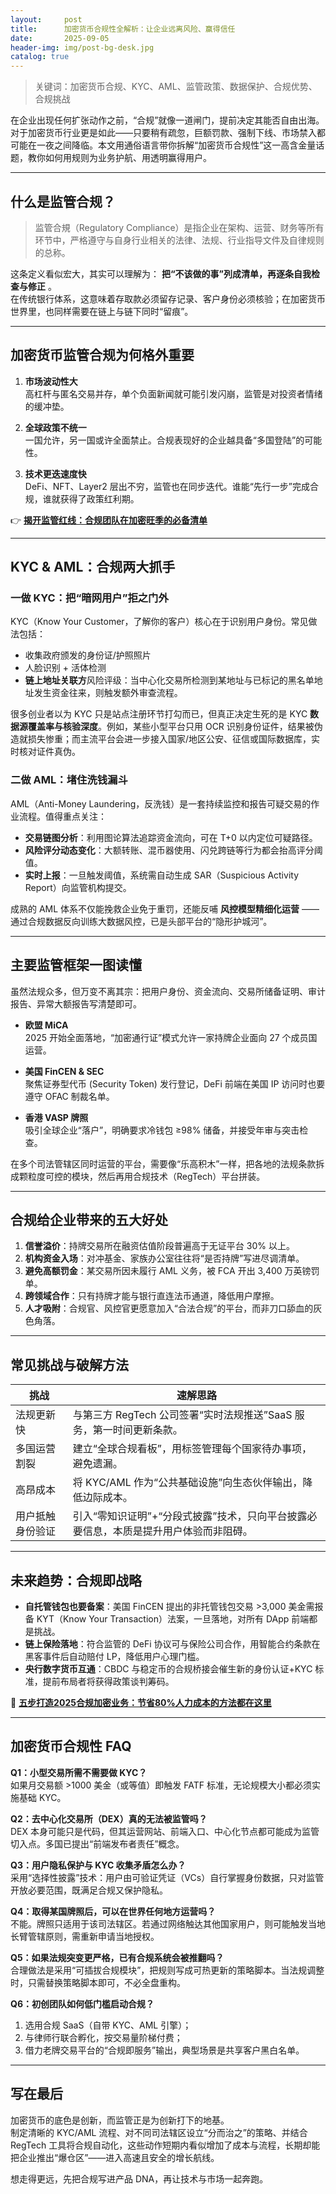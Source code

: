 ```yaml
---
layout:     post
title:      加密货币合规性全解析：让企业远离风险、赢得信任
date:       2025-09-05
header-img: img/post-bg-desk.jpg
catalog: true
---
```


> 关键词：加密货币合规、KYC、AML、监管政策、数据保护、合规优势、合规挑战

在企业出现任何扩张动作之前，“合规”就像一道闸门，提前决定其能否自由出海。对于加密货币行业更是如此——只要稍有疏忽，巨额罚款、强制下线、市场禁入都可能在一夜之间降临。本文用通俗语言带你拆解“加密货币合规性”这一高含金量话题，教你如何用规则为业务护航、用透明赢得用户。

---

## 什么是监管合规？

> 监管合規（Regulatory Compliance）是指企业在架构、运营、财务等所有环节中，严格遵守与自身行业相关的法律、法规、行业指导文件及自律规则的总称。

这条定义看似宏大，其实可以理解为： **把“不该做的事”列成清单，再逐条自我检查与修正** 。  
在传统银行体系，这意味着存取款必须留存记录、客户身份必须核验；在加密货币世界里，也同样需要在链上与链下同时“留痕”。

---

## 加密货币监管合规为何格外重要

1. **市场波动性大**  
   高杠杆与匿名交易并存，单个负面新闻就可能引发闪崩，监管是对投资者情绪的缓冲垫。

2. **全球政策不统一**  
   一国允许，另一国或许全面禁止。合规表现好的企业越具备“多国登陆”的可能性。

3. **技术更迭速度快**  
   DeFi、NFT、Layer2 层出不穷，监管也在同步迭代。谁能“先行一步”完成合规，谁就获得了政策红利期。

👉 **[揭开监管红线：合规团队在加密旺季的必备清单](https://okxdog.com/)**

---

## KYC & AML：合规两大抓手

### 一做 KYC：把“暗网用户”拒之门外

KYC（Know Your Customer，了解你的客户）核心在于识别用户身份。常见做法包括：

- 收集政府颁发的身份证/护照照片  
- 人脸识别 + 活体检测  
- **链上地址关联方**风险评级：当中心化交易所检测到某地址与已标记的黑名单地址发生资金往来，则触发额外审查流程。

很多创业者以为 KYC 只是站点注册环节打勾而已，但真正决定生死的是 KYC **数据源覆盖率与核验深度**。例如，某些小型平台只用 OCR 识别身份证件，结果被伪造就损失惨重；而主流平台会进一步接入国家/地区公安、征信或国际数据库，实时核对证件真伪。

### 二做 AML：堵住洗钱漏斗

AML（Anti-Money Laundering，反洗钱）是一套持续监控和报告可疑交易的作业流程。值得重点关注：

- **交易链图分析**：利用图论算法追踪资金流向，可在 T+0 以内定位可疑路径。  
- **风险评分动态变化**：大额转账、混币器使用、闪兑跨链等行为都会抬高评分阈值。  
- **实时上报**：一旦触发阈值，系统需自动生成 SAR（Suspicious Activity Report）向监管机构提交。

成熟的 AML 体系不仅能挽救企业免于重罚，还能反哺 **风控模型精细化运营** —— 通过合规数据反向训练大数据风控，已是头部平台的“隐形护城河”。

---

## 主要监管框架一图读懂

虽然法规众多，但万变不离其宗：把用户身份、资金流向、交易所储备证明、审计报告、异常大额报告写清楚即可。

- **欧盟 MiCA**  
  2025 开始全面落地，“加密通行证”模式允许一家持牌企业面向 27 个成员国运营。

- **美国 FinCEN & SEC**  
  聚焦证券型代币 (Security Token) 发行登记，DeFi 前端在美国 IP 访问时也要遵守 OFAC 制裁名单。

- **香港 VASP 牌照**  
  吸引全球企业“落户”，明确要求冷钱包 ≥98% 储备，并接受年审与突击检查。

在多个司法管辖区同时运营的平台，需要像“乐高积木”一样，把各地的法规条款拆成颗粒度可控的模块，然后再用合规技术（RegTech）平台拼装。

---

## 合规给企业带来的五大好处

1. **信誉溢价**：持牌交易所在融资估值阶段普遍高于无证平台 30% 以上。  
2. **机构资金入场**：对冲基金、家族办公室往往将“是否持牌”写进尽调清单。  
3. **避免高额罚金**：某交易所因未履行 AML 义务，被 FCA 开出 3,400 万英镑罚单。  
4. **跨领域合作**：只有持牌才能与银行直连法币通道，降低用户摩擦。  
5. **人才吸附**：合规官、风控官更愿意加入“合法合规”的平台，而非刀口舔血的灰色角落。

---

## 常见挑战与破解方法

| 挑战 | 速解思路 |
| ---- | -------- |
| 法规更新快 | 与第三方 RegTech 公司签署“实时法规推送”SaaS 服务，第一时间更新条款。 |
| 多国运营割裂 | 建立“全球合规看板”，用标签管理每个国家待办事项，避免遗漏。 |
| 高昂成本 | 将 KYC/AML 作为“公共基础设施”向生态伙伴输出，降低边际成本。 |
| 用户抵触身份验证 | 引入“零知识证明”+“分段式披露”技术，只向平台披露必要信息，本质是提升用户体验而非阻碍。 |

---

## 未来趋势：合规即战略

- **自托管钱包也要备案**：美国 FinCEN 提出的非托管钱包交易 >3,000 美金需报备 KYT（Know Your Transaction）法案，一旦落地，对所有 DApp 前端都是挑战。  
- **链上保险落地**：符合监管的 DeFi 协议可与保险公司合作，用智能合约条款在黑客事件后自动赔付 LP，降低用户心理门槛。  
- **央行数字货币互通**：CBDC 与稳定币的合规桥接会催生新的身份认证+KYC 标准，提前布局者将获得政策谈判筹码。

👀 **[五步打造2025合规加密业务：节省80%人力成本的方法都在这里](https://okxdog.com/)**

---

## 加密货币合规性 FAQ

**Q1：小型交易所需不需要做 KYC？**  
如果月交易额 >1000 美金（或等值）即触发 FATF 标准，无论规模大小都必须实施基础 KYC。

**Q2：去中心化交易所（DEX）真的无法被监管吗？**  
DEX 本身可能只是代码，但其运营网站、前端入口、中心化节点都可能成为监管切入点。多国已提出“前端发布者责任”概念。

**Q3：用户隐私保护与 KYC 收集矛盾怎么办？**  
采用“选择性披露”技术：用户由可验证凭证（VCs）自行掌握身份数据，只对监管开放必要范围，既满足合规又保护隐私。

**Q4：取得某国牌照后，可以在世界任何地方运营吗？**  
不能。牌照只适用于该司法辖区。若通过网络触达其他国家用户，则可能触发当地长臂管辖原则，需重新申请当地授权。

**Q5：如果法规突变更严格，已有合规系统会被推翻吗？**  
合理做法是采用“可插拔合规模块”，把规则写成可热更新的策略脚本。当法规调整时，只需替换策略脚本即可，不必全盘重构。

**Q6：初创团队如何低门槛启动合规？**  
1) 选用合规 SaaS（自带 KYC、AML 引擎）；  
2) 与律师行联合孵化，按交易量阶梯付费；  
3) 借力老牌交易平台的“合规即服务”输出，典型场景是共享客户黑白名单。

---

## 写在最后

加密货币的底色是创新，而监管正是为创新打下的地基。  
制定清晰的 KYC/AML 流程、对不同司法辖区设立“分而治之”的策略、并结合 RegTech 工具将合规自动化，这些动作短期内看似增加了成本与流程，长期却能把企业推出“爆仓区”——进入高速且安全的增长航线。

想走得更远，先把合规写进产品 DNA，再让技术与市场一起奔跑。